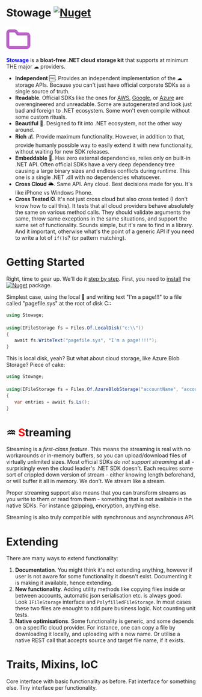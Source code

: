 ﻿# Stowage [![Nuget](https://img.shields.io/nuget/v/Stowage?style=for-the-badge)](https://www.nuget.org/packages/Stowage)


![](media/icon/icon-64.png)

**<span style="color:blue">Stowage</span>** is a **bloat-free .NET cloud storage kit** that supports at minimum THE major ☁ providers.

- **Independent** 🆓. Provides an independent implementation of the ☁ storage APIs. Because you can't just have official corporate SDKs as a single source of truth.
- **Readable**. Official SDKs like the ones for [AWS](https://github.com/aws/aws-sdk-net), [Google](https://github.com/googleapis/google-cloud-dotnet), or [Azure](https://github.com/Azure/azure-storage-net) are overengineered and unreadable. Some are autogenerated and look just bad and foreign to .NET ecosystem. Some won't even compile without some custom rituals.
- **Beautiful** 🦋. Designed to fit into .NET ecosystem, not the other way around.
- **Rich** 💰. Provide maximum functionality. However, in addition to that, provide humanly possible way to easily extend it with new functionality, without waiting for new SDK releases.
- **Embeddable** 🔱. Has zero external dependencies, relies only on built-in .NET API. Often official SDKs have a very deep dependency tree causing a large binary sizes and endless conflicts during runtime. This one is a single .NET .dll with no dependencies whatsoever.
- **Cross Cloud** 🌥. Same API. Any cloud. Best decisions made for you. It's like iPhone vs Windows Phone.
- **Cross Tested** ❎. It's not just cross cloud but also cross tested (I don't know how to call this). It tests that all cloud providers behave absolutely the same on various method calls. They should validate arguments the same, throw same exceptions in the same situations, and support the same set of functionality. Sounds simple, but it's rare to find in a library. And it important, otherwise what's the point of a generic API if you need to write a lot of `if()`s? (or pattern matching).

# Getting Started

Right, time to gear up. We'll do it [step by step](https://www.oxfordlearnersdictionaries.com/definition/english/step_1?q=step). First, you need to [install](https://docs.microsoft.com/en-us/nuget/quickstart/install-and-use-a-package-using-the-dotnet-cli) the [![Nuget](https://img.shields.io/nuget/v/Stowage?style=social)](https://www.nuget.org/packages/Stowage) package.


Simplest case, using the local 💽 and writing text "I'm a page!!!" to a file called "pagefile.sys" at the root of disk C::

```csharp
using Stowage;

using(IFileStorage fs = Files.Of.LocalDisk("c:\\"))
{
   await fs.WriteText("pagefile.sys", "I'm a page!!!!");
}
```

This is local disk, yeah? But what about cloud storage, like Azure Blob Storage? Piece of cake:

```csharp
using Stowage;

using(IFileStorage fs = Files.Of.AzureBlobStorage("accountName", "accountKey", "containerName"))
{
   var entries = await fs.Ls();
}
```




# ♒ <span style="color:red">S</span>treaming

Streaming is a *first-class feature*. This means the streaming is real with no workarounds or in-memory buffers, so you can upload/download files of virtually unlimited sizes. Most official SDKs *do not support streaming* at all - surprisingly even the cloud leader's .NET SDK doesn't. Each requires some sort of crippled down version of stream - either knowing length beforehand, or will buffer it all in memory. We don't. We stream like a stream.

Proper streaming support also means that you can transform streams as you write to them or read from them - something that is not available in the native SDKs. For instance gzipping, encryption, anything else.

Streaming is also truly compatible with synchronous and asynchronous API.

# Extending

There are many ways to extend functionality:

1. **Documentation**. You might think it's not extending anything, however if user is not aware for some functionality it doesn't exist. Documenting it is making it available, hence extending.
2. **New functionality**. Adding utility methods like copying files inside or between accounts, automatic json serialisation etc. is always good. Look `IFileStorage` interface and `PolyfilledFileStorage`. In most cases these two files are enought to add pure business logic. Not counting unit tests.
3. **Native optimisations**. Some functionality is generic, and some depends on a specific cloud provider. For instance, one can copy a file by downloading it locally, and uploading with a new name. Or utilise a native REST call that accepts source and target file name, if it exists.

# Traits, Mixins, IoC

Core interface with basic functionality as before. Fat interface for something else. Tiny interface per functionality.